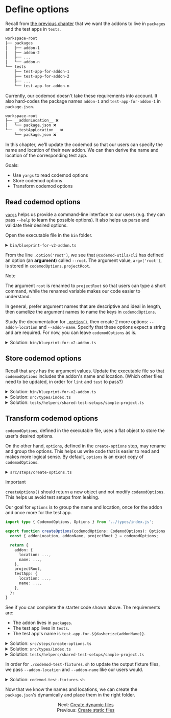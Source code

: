 # Define options

Recall from [the previous chapter](./02-create-static-files.md) that we want the addons to live in `packages` and the test apps in `tests`.

```sh
workspace-root
├── packages
│   ├── addon-1
│   ├── addon-2
│   ├── ...
│   └── addon-n
└── tests
    ├── test-app-for-addon-1
    ├── test-app-for-addon-2
    ├── ...
    └── test-app-for-addon-n
```

Currently, our codemod doesn't take these requirements into account. It also hard-codes the package names `addon-1` and `test-app-for-addon-1` in `package.json`.

```sh
workspace-root
├── __addonLocation__ ❌
│   └── package.json ❌
└── __testAppLocation__ ❌
    └── package.json ❌
```

In this chapter, we'll update the codemod so that our users can specify the name and location of their new addon. We can then derive the name and location of the corresponding test app.

Goals:

- Use `yargs` to read codemod options
- Store codemod options
- Transform codemod options


## Read codemod options

[`yargs`](https://yargs.js.org/) helps us provide a command-line interface to our users (e.g. they can pass `--help` to learn the possible options). It also helps us parse and validate their desired options.

Open the executable file in the `bin` folder.

<details>

<summary><code>bin/blueprint-for-v2-addon.ts</code></summary>

```ts
#!/usr/bin/env node
// eslint-disable-next-line n/shebang
'use strict';

import yargs from 'yargs';
import { hideBin } from 'yargs/helpers';

import { runCodemod } from '../src/index.js';
import type { CodemodOptions } from '../src/types/index.js';

// Provide a title to the process in `ps`
process.title = 'blueprint-for-v2-addon';

// Set codemod options
const argv = yargs(hideBin(process.argv))
  .option('root', {
    describe: 'Where to run the codemod',
    type: 'string',
  })
  .parseSync();

const codemodOptions: CodemodOptions = {
  projectRoot: argv['root'] ?? process.cwd(),
};

runCodemod(codemodOptions);
```

</details>

From the line `.option('root')`, we see that `@codemod-utils/cli` has defined an option (an **argument**) called `--root`. The argument value, `argv['root']`, is stored in `codemodOptions.projectRoot`.

> [!NOTE]
> The argument `root` is renamed to `projectRoot` so that users can type a short command, while the renamed variable makes our code easier to understand.
>
> In general, prefer argument names that are descriptive and ideal in length, then camelize the argument names to name the keys in `codemodOptions`.

Study the documentation for [`.option()`](https://yargs.js.org/docs/#api-reference-optionskey-opt), then create 2 more options: `--addon-location` and `--addon-name`. Specify that these options expect a string and are required. For now, you can leave `codemodOptions` as is.

<details>

<summary>Solution: <code>bin/blueprint-for-v2-addon.ts</code></summary>

```diff
#!/usr/bin/env node
// eslint-disable-next-line n/shebang
'use strict';

import yargs from 'yargs';
import { hideBin } from 'yargs/helpers';

import { runCodemod } from '../src/index.js';
import type { CodemodOptions } from '../src/types/index.js';

// Provide a title to the process in `ps`
process.title = 'blueprint-for-v2-addon';

// Set codemod options
const argv = yargs(hideBin(process.argv))
+   .option('addon-location', {
+     demandOption: true,
+     describe: "Location of the addon package (e.g. 'ui/button')",
+     type: 'string',
+   })
+   .option('addon-name', {
+     demandOption: true,
+     describe: "Name of the addon package (e.g. '@my-ui/button')",
+     type: 'string',
+   })
  .option('root', {
    describe: 'Where to run the codemod',
    type: 'string',
  })
  .parseSync();

const codemodOptions: CodemodOptions = {
  projectRoot: argv['root'] ?? process.cwd(),
};

runCodemod(codemodOptions);
```

</details>


## Store codemod options

Recall that `argv` has the argument values. Update the executable file so that `codemodOptions` includes the addon's name and location. (Which other files need to be updated, in order for `lint` and `test` to pass?)

<details>

<summary>Solution: <code>bin/blueprint-for-v2-addon.ts</code></summary>

```diff
#!/usr/bin/env node
// eslint-disable-next-line n/shebang
'use strict';

import yargs from 'yargs';
import { hideBin } from 'yargs/helpers';

import { runCodemod } from '../src/index.js';
import type { CodemodOptions } from '../src/types/index.js';

// Provide a title to the process in `ps`
process.title = 'blueprint-for-v2-addon';

// Set codemod options
const argv = yargs(hideBin(process.argv))
  .option('addon-location', {
    demandOption: true,
    describe: "Location of the addon package (e.g. 'ui/button')",
    type: 'string',
  })
  .option('addon-name', {
    demandOption: true,
    describe: "Name of the addon package (e.g. '@my-ui/button')",
    type: 'string',
  })
  .option('root', {
    describe: 'Where to run the codemod',
    type: 'string',
  })
  .parseSync();

const codemodOptions: CodemodOptions = {
+   addonLocation: argv['addon-location'],
+   addonName: argv['addon-name'],
  projectRoot: argv['root'] ?? process.cwd(),
};

runCodemod(codemodOptions);
```

</details>

<details>

<summary>Solution: <code>src/types/index.ts</code></summary>

```diff
type CodemodOptions = {
+   addonLocation: string;
+   addonName: string;
  projectRoot: string;
};

type Options = {
  projectRoot: string;
};

export type { CodemodOptions, Options };
```

</details>

<details>

<summary>Solution: <code>tests/helpers/shared-test-setups/sample-project.ts</code></summary>

```diff
import type { CodemodOptions, Options } from '../../../src/types/index.js';

const codemodOptions: CodemodOptions = {
+   addonLocation: 'ui/button',
+   addonName: '@my-ui/button',
  projectRoot: 'tmp/sample-project',
};

const options: Options = {
  projectRoot: 'tmp/sample-project',
};

export { codemodOptions, options };
```

</details>


## Transform codemod options

`codemodOptions`, defined in the executable file, uses a flat object to store the user's desired options.

On the other hand, `options`, defined in the `create-options` step, may rename and group the options. This helps us write code that is easier to read and makes more logical sense. By default, `options` is an exact copy of `codemodOptions`.

<details>

<summary><code>src/steps/create-options.ts</code></summary>

```ts
import type { CodemodOptions, Options } from '../types/index.js';

export function createOptions(codemodOptions: CodemodOptions): Options {
  const { projectRoot } = codemodOptions;

  return {
    projectRoot,
  };
}
```

</details>

> [!IMPORTANT]
> `createOptions()` should return a new object and not modify `codemodOptions`. This helps us avoid test setups from leaking.

Our goal for `options` is to group the name and location, once for the addon and once more for the test app.

```ts
import type { CodemodOptions, Options } from '../types/index.js';

export function createOptions(codemodOptions: CodemodOptions): Options {
  const { addonLocation, addonName, projectRoot } = codemodOptions;

  return {
    addon: {
      location: ...,
      name: ...,
    },
    projectRoot,
    testApp: {
      location: ...,
      name: ...,
    },
  };
}
```

See if you can complete the starter code shown above. The requirements are:

- The addon lives in `packages`.
- The test app lives in `tests`.
- The test app's name is `test-app-for-${dasherize(addonName)}`.

<details>

<summary>Solution: <code>src/steps/create-options.ts</code></summary>

```diff
+ import { join } from 'node:path';
+ 
import type { CodemodOptions, Options } from '../types/index.js';

+ function dasherize(packageName: string): string {
+   return packageName.replace('@', '').replace(/\W|_/g, '-');
+ }
+ 
export function createOptions(codemodOptions: CodemodOptions): Options {
-   const { projectRoot } = codemodOptions;
+   const { addonLocation, addonName, projectRoot } = codemodOptions;
 
  return {
+     addon: {
+       location: join('packages', addonLocation),
+       name: addonName,
+     },
    projectRoot,
+     testApp: {
+       location: join('tests', addonLocation),
+       name: `test-app-for-${dasherize(addonName)}`,
+     },
  };
}
```

</details>

<details>

<summary>Solution: <code>src/types/index.ts</code></summary>

```diff
type CodemodOptions = {
  addonLocation: string;
  addonName: string;
  projectRoot: string;
};

type Options = {
+   addon: {
+     location: string;
+     name: string;
+   };
  projectRoot: string;
+   testApp: {
+     location: string;
+     name: string;
+   };
};

export type { CodemodOptions, Options };
```

</details>

<details>

<summary>Solution: <code>tests/helpers/shared-test-setups/sample-project.ts</code></summary>

```diff
import type { CodemodOptions, Options } from '../../../src/types/index.js';

const codemodOptions: CodemodOptions = {
  addonLocation: 'ui/button',
  addonName: '@my-ui/button',
  projectRoot: 'tmp/sample-project',
};

const options: Options = {
+   addon: {
+     location: 'packages/ui/button',
+     name: '@my-ui/button',
+   },
  projectRoot: 'tmp/sample-project',
+   testApp: {
+     location: 'tests/ui/button',
+     name: 'test-app-for-my-ui-button',
+   },
};

export { codemodOptions, options };
```

</details>

In order for `./codemod-test-fixtures.sh` to update the output fixture files, we pass `--addon-location` and `--addon-name` like our users would.

<details>

<summary>Solution: <code>codemod-test-fixtures.sh</code></summary>

```diff
#!/usr/bin/env sh

#----------
#
#  A. Purpose
#
#    Fix all test fixtures after updating the source code.
#
#  B. Usage
#
#    ./codemod-test-fixtures.sh
#
#---------

# Compile TypeScript
pnpm build

./codemod-test-fixture.sh \
-   -N "" \
+   -N "--addon-location ui/button --addon-name @my-ui/button" \
  sample-project
```

</details>

Now that we know the names and locations, we can create the `package.json`'s dynamically and place them in the right folder.


<div align="center">
  <div>
    Next: <a href="./04-create-dynamic-files.md">Create dynamic files</a>
  </div>
  <div>
    Previous: <a href="./02-create-static-files.md">Create static files</a>
  </div>
</div>
